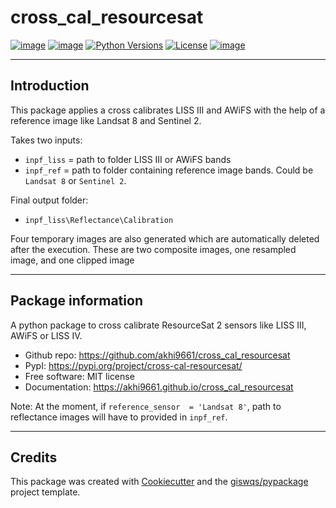 # cross_cal_resourcesat


[![image](https://img.shields.io/pypi/v/cross_cal_resourcesat.svg)](https://pypi.python.org/pypi/cross_cal_resourcesat)
[![image](https://img.shields.io/conda/vn/conda-forge/cross_cal_resourcesat.svg)](https://anaconda.org/conda-forge/cross_cal_resourcesat)
[![Python Versions](https://img.shields.io/pypi/pyversions/ocm2.svg)](https://pypi.org/project/cross_cal_resourcesat/)
[![License](https://img.shields.io/badge/License-MIT-yellow.svg)](https://opensource.org/licenses/MIT)
[![image](https://github.com/opengeos/leafmap/workflows/docs/badge.svg)](https://github.com/akhi9661/cross_cal_resourcesat)

---

## Introduction

This package applies a cross calibrates LISS III and AWiFS with the help of a reference image like Landsat 8 and Sentinel 2.

Takes two inputs:
- `inpf_liss` = path to folder LISS III or AWiFS bands
- `inpf_ref` = path to folder containing reference image bands. Could be `Landsat 8` or `Sentinel 2`.

Final output folder: 
- `inpf_liss\Reflectance\Calibration`

Four temporary images are also generated which are automatically deleted after the execution. These are two composite images,
one resampled image, and one clipped image

---


## Package information
A python package to cross calibrate ResourceSat 2 sensors like LISS III, AWiFS or LISS IV.


-   Github repo: https://github.com/akhi9661/cross_cal_resourcesat
-   PypI: https://pypi.org/project/cross-cal-resourcesat/
-   Free software: MIT license
-   Documentation: https://akhi9661.github.io/cross_cal_resourcesat


Note: At the moment, if `reference_sensor  = 'Landsat 8'`, path to reflectance images will have to provided in `inpf_ref`. 

---
## Credits

This package was created with [Cookiecutter](https://github.com/cookiecutter/cookiecutter) and the [giswqs/pypackage](https://github.com/giswqs/pypackage) project template.
